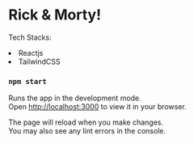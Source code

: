 # Rick & Morty!

Tech Stacks: 
<li>Reactjs</li>
<li>TailwindCSS</li>

### `npm start`

Runs the app in the development mode.\
Open [http://localhost:3000](http://localhost:3000) to view it in your browser.

The page will reload when you make changes.\
You may also see any lint errors in the console.

